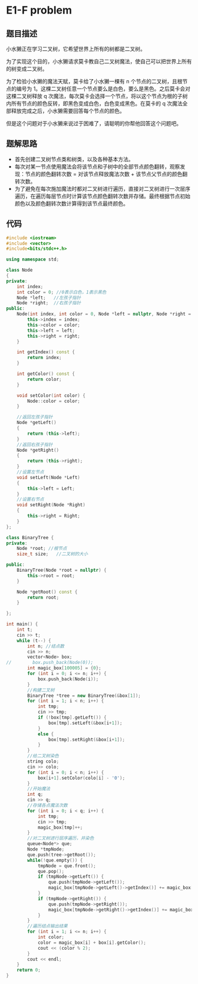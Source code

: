 # E1-F problem

## 题目描述

小水獭正在学习二叉树，它希望世界上所有的树都是二叉树。

为了实现这个目的，小水獭请求莫卡教自己二叉树魔法，使自己可以把世界上所有的树变成二叉树。

为了检验小水獭的魔法天赋，莫卡给了小水獭一棵有 n 个节点的二叉树，且根节点的编号为 1。这棵二叉树任意一个节点要么是白色，要么是黑色。之后莫卡会对这棵二叉树释放 q 次魔法，每次莫卡会选择一个节点，将以这个节点为根的子树内所有节点的颜色反转，即黑色变成白色，白色变成黑色。在莫卡的 q 次魔法全部释放完成之后，小水獭需要回答每个节点的颜色。

但是这个问题对于小水獭来说过于困难了，请聪明的你帮他回答这个问题吧。

## 题解思路

- 首先创建二叉树节点类和树类，以及各种基本方法。
- 每次对某一节点使用魔法会将该节点和子树中的全部节点颜色翻转，观察发现：节点的颜色翻转次数 = 对该节点释放魔法次数 + 该节点父节点的颜色翻转次数。
- 为了避免在每次施加魔法时都对二叉树进行遍历，直接对二叉树进行一次层序遍历，在遍历每层节点时计算该节点颜色翻转次数并存储。最终根据节点初始颜色以及颜色翻转次数计算得到该节点最终颜色。

## 代码

```c++
#include <iostream>
#include <vector>
#include<bits/stdc++.h>

using namespace std;

class Node
{
private:
    int index;
    int color = 0; //0表示白色，1表示黑色
    Node *left;   //左孩子指针
    Node *right;  //右孩子指针
public:
    Node(int index, int color = 0, Node *left = nullptr, Node *right = nullptr) {
        this->index = index;
        this->color = color;
        this->left = left;
        this->right = right;
    }

    int getIndex() const {
        return index;
    }

    int getColor() const {
        return color;
    }

    void setColor(int color) {
        Node::color = color;
    }

    //返回左孩子指针
    Node *getLeft()
    {
        return (this->left);
    }
    //返回右孩子指针
    Node *getRight()
    {
        return (this->right);
    }
    //设置左节点
    void setLeft(Node *Left)
    {
        this->left = Left;
    }
    //设置右节点
    void setRight(Node *Right)
    {
        this->right = Right;
    }
};

class BinaryTree {
private:
    Node *root; //根节点
    size_t size;   //二叉树的大小

public:
    BinaryTree(Node *root = nullptr) {
        this->root = root;
    }

    Node *getRoot() const {
        return root;
    }

};

int main() {
    int t;
    cin >> t;
    while (t--) {
        int n; //结点数
        cin >> n;
        vector<Node> box;
//        box.push_back(Node(0));
        int magic_box[100005] = {0};
        for (int i = 0; i <= n; i++) {
            box.push_back(Node(i));
        }
        //构建二叉树
        BinaryTree *tree = new BinaryTree(&box[1]);
        for (int i = 1; i < n; i++) {
            int tmp;
            cin >> tmp;
            if (!box[tmp].getLeft()) {
                box[tmp].setLeft(&box[i+1]);
            }
            else {
                box[tmp].setRight(&box[i+1]);
            }
        }
        //给二叉树染色
        string colo;
        cin >> colo;
        for (int i = 0; i < n; i++) {
            box[i+1].setColor(colo[i] - '0');
        }
        //开始魔法
        int q;
        cin >> q;
        //存储各点魔法次数
        for (int i = 0; i < q; i++) {
            int tmp;
            cin >> tmp;
            magic_box[tmp]++;
        }
        //对二叉树进行层序遍历，并染色
        queue<Node*> que;
        Node *tmpNode;
        que.push(tree->getRoot());
        while(!que.empty()) {
            tmpNode = que.front();
            que.pop();
            if (tmpNode->getLeft()) {
                que.push(tmpNode->getLeft());
                magic_box[tmpNode->getLeft()->getIndex()] += magic_box[tmpNode->getIndex()];
            }
            if (tmpNode->getRight()) {
                que.push(tmpNode->getRight());
                magic_box[tmpNode->getRight()->getIndex()] += magic_box[tmpNode->getIndex()];
            }
        }
        //遍历结点输出结果
        for (int i = 1; i <= n; i++) {
            int color;
            color = magic_box[i] + box[i].getColor();
            cout << (color % 2);
        }
        cout << endl;
    }
    return 0;
}
```

